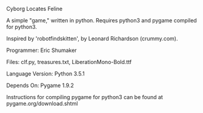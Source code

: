 Cyborg Locates Feline

A simple "game," written in python. Requires python3 and pygame compiled for python3.

Inspired by 'robotfindskitten', by Leonard Richardson (crummy.com).


Programmer: Eric Shumaker

Files:
clf.py,
treasures.txt, 
LiberationMono-Bold.ttf


Language Version: Python 3.5.1

Depends On:   Pygame 1.9.2


Instructions for compiling pygame for python3 can be found at pygame.org/download.shtml
